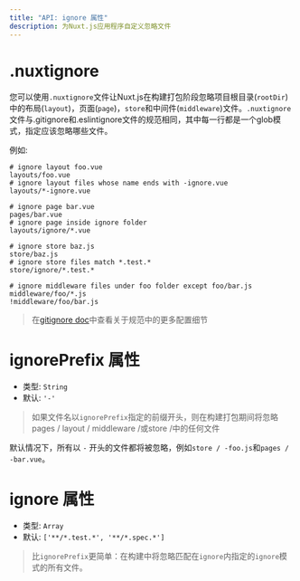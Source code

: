 ```yaml
---
title: "API: ignore 属性"
description: 为Nuxt.js应用程序自定义忽略文件
---
```


# .nuxtignore

您可以使用`.nuxtignore`文件让Nuxt.js在构建打包阶段忽略项目根目录(`rootDir`)中的布局(`layout`)，页面(`page`)，`store`和中间件(`middleware`)文件。`.nu​​xtignore`文件与.gitignore和.eslintignore文件的规范相同，其中每一行都是一个glob模式，指定应该忽略哪些文件。

例如:

```
# ignore layout foo.vue
layouts/foo.vue
# ignore layout files whose name ends with -ignore.vue
layouts/*-ignore.vue

# ignore page bar.vue
pages/bar.vue
# ignore page inside ignore folder
layouts/ignore/*.vue

# ignore store baz.js
store/baz.js
# ignore store files match *.test.*
store/ignore/*.test.*

# ignore middleware files under foo folder except foo/bar.js
middleware/foo/*.js
!middleware/foo/bar.js
```

> 在[gitignore doc](https://git-scm.com/docs/gitignore)中查看关于规范中的更多配置细节

# ignorePrefix 属性

- 类型: `String`
- 默认: `'-'`

> 如果文件名以`ignorePrefix`指定的前缀开头，则在构建打包期间将忽略pages / layout / middleware /或store /中的任何文件

默认情况下，所有以 `-` 开头的文件都将被忽略，例如`store / -foo.js`和`pages / -bar.vue`。

# ignore 属性

- 类型: `Array`
- 默认: `['**/*.test.*', '**/*.spec.*']`

> 比`ignorePrefix`更简单：在构建中将忽略匹配在`ignore`内指定的`ignore`模式的所有文件。
